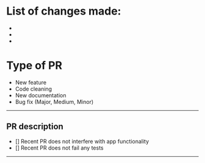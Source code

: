 # List of changes made:

-
-
-

# Type of PR

-   New feature
-   Code cleaning
-   New documentation
-   Bug fix (Major, Medium, Minor)

---

## PR description

-   [] Recent PR does not interfere with app functionality
-   [] Recent PR does not fail any tests

---

<!---
Example:
Fix|Update for Fodee/repository_name/PR-Number/name_of_fix
--->
